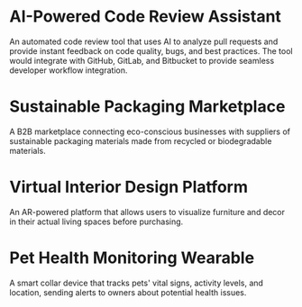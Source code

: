 # AI-Powered Code Review Assistant

An automated code review tool that uses AI to analyze pull requests and provide instant feedback on code quality, bugs, and best practices. The tool would integrate with GitHub, GitLab, and Bitbucket to provide seamless developer workflow integration.

# Sustainable Packaging Marketplace

A B2B marketplace connecting eco-conscious businesses with suppliers of sustainable packaging materials made from recycled or biodegradable materials.

# Virtual Interior Design Platform

An AR-powered platform that allows users to visualize furniture and decor in their actual living spaces before purchasing.

# Pet Health Monitoring Wearable

A smart collar device that tracks pets' vital signs, activity levels, and location, sending alerts to owners about potential health issues.
